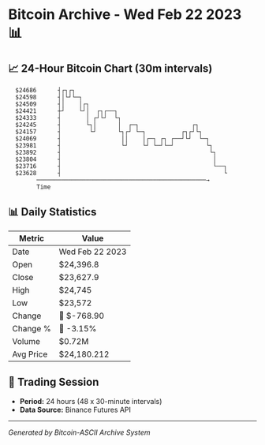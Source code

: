 # Bitcoin Archive - Wed Feb 22 2023 📊

## 📈 24-Hour Bitcoin Chart (30m intervals)

```
  $24686      ┤┌┐┌┐                                            
  $24598      ┤│└┘└─┐                                          
  $24509      ┤│    │┌┐                                        
  $24421      ┼┘    └┘│  ┌┐┌──┐                                
  $24333      ┤       │ ┌┘└┘  └┐                               
  $24245      ┤       └┐│      │  ┌─┐               ┌┐         
  $24157      ┤        └┘      └┐┌┘ └─┐          ┌┐┌┘└┐        
  $24069      ┤                 ││    │┌─┐ ┌┐ ┌──┘└┘  └─┐      
  $23981      ┤                 └┘    └┘ └─┘└─┘         └┐     
  $23892      ┤                                          └┐    
  $23804      ┤                                           │    
  $23716      ┤                                           └──┐ 
  $23628      ┤                                              └ 
        ────────────────────────────────────────────────→
        Time
```

## 📊 Daily Statistics

| Metric | Value |
|--------|-------|
| Date | Wed Feb 22 2023 |
| Open | $24,396.8 |
| Close | $23,627.9 |
| High | $24,745 |
| Low | $23,572 |
| Change | 🔴 $-768.90 |
| Change % | 🔴 -3.15% |
| Volume | $0.72M |
| Avg Price | $24,180.212 |

## 📅 Trading Session

- **Period:** 24 hours (48 x 30-minute intervals)
- **Data Source:** Binance Futures API

---
*Generated by Bitcoin-ASCII Archive System*

